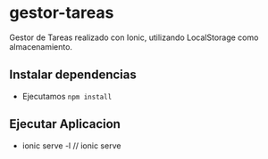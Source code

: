 # gestor-tareas

Gestor de Tareas realizado con Ionic, utilizando LocalStorage como almacenamiento.

## Instalar dependencias
- Ejecutamos `npm install`

## Ejecutar Aplicacion
- ionic serve -l // ionic serve
